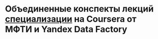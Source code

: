 # Объединенные конспекты лекций [специализации](https://www.coursera.org/specializations/machine-learning-data-analysis) на Coursera от МФТИ и Yandex Data Factory
